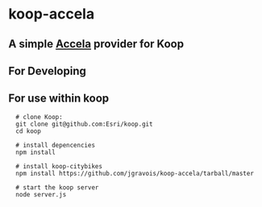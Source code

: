 # koop-accela

## A simple [Accela](http://www.accela.com/) provider for Koop

## For Developing

## For use within koop

  ```
    # clone Koop:
    git clone git@github.com:Esri/koop.git
    cd koop

    # install depencencies
    npm install

    # install koop-citybikes
    npm install https://github.com/jgravois/koop-accela/tarball/master

    # start the koop server
    node server.js
  ```
